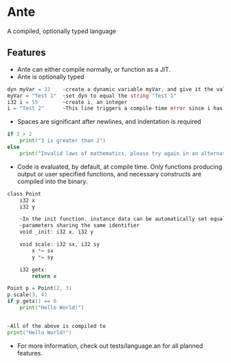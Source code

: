 ﻿# Ante
A compiled, optionally typed language

## Features
* Ante can either compile normally, or function as a JIT.
* Ante is optionally typed
```go
dyn myVar = 32    ~create a dynamic variable myVar, and give it the value 32  
myVar = "Test 1"  ~set dyn to equal the string "Test 1" 
i32 i = 55        ~create i, an integer
i = "Test 2"      ~This line triggers a compile-time error since i has a static typing  
```
* Spaces are significant after newlines, and indentation is required
```go
if 3 > 2
    print("3 is greater than 2")
else
    print("Invalid laws of mathematics, please try again in an alternate universe")
```
* Code is evaluated, by default, at compile time.  Only functions producing output
or user specified functions, and necessary constructs are compiled into the binary.
```go
class Point
    i32 x
    i32 y

    ~In the init function, instance data can be automatically set equal to
    ~parameters sharing the same identifier
    void _init: i32 x, i32 y

    void scale: i32 sx, i32 sy
        x *= sx
        y *= sy

    i32 getx:
        return x

Point p = Point(2, 3)
p.scale(3, 4)
if p.getx() == 6
    print("Hello World!")


~All of the above is compiled to
print("Hello World!")

```
* For more information, check out tests/language.an for all planned features.
